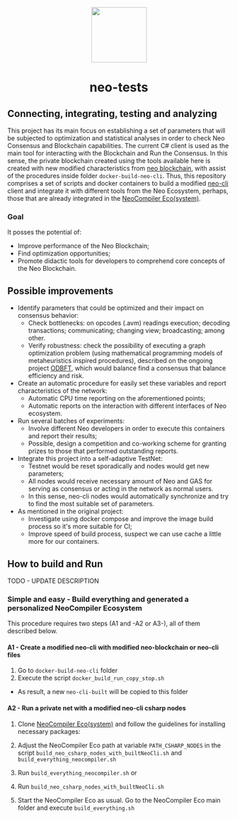 <p align="center">
    <img
      src="http://res.cloudinary.com/dnh3we6el/image/upload/v1519941321/NeoResearch-Logo.png"
      width="125px;">
</p>

<h1 align="center">neo-tests</h1>

## Connecting, integrating, testing and analyzing

This project has its main focus on establishing a set of parameters that will be subjected to optimization and statistical analyses in order to check Neo Consensus and Blockchain capabilities.
The current C# client is used as the main tool for interacting with the Blockchain and Run the Consensus.
In this sense, the private blockchain created using the tools available here is created with new modified characteristics from [neo blockchain](https://github.com/neo-project/neo/), with assist of the procedures inside folder `docker-build-neo-cli`.
Thus, this repository comprises a set of scripts and docker containers to build a modified [neo-cli](https://github.com/neo-project/neo-cli) client and integrate it
with different tools from the Neo Ecosystem, perhaps, those that are already integrated in the [NeoCompiler Eco(system)](https://github.com/NeoResearch/neocompiler-eco).

### Goal

It posses the potential of:
  * Improve performance of the Neo Blockchain;
  * Find optimization opportunities;
  * Promote didactic tools for developers to comprehend core concepts of the Neo Blockchain.

## Possible improvements

* Identify parameters that could be optimized and their impact on consensus behavior:
  - Check bottlenecks: on opcodes (.avm) readings execution; decoding transactions; communicating; changing view; broadcasting; among other.
  - Verify robustness: check the possibility of executing a graph optimization problem (using mathematical programming models of metaheuristics inspired procedures), described on the ongoing project [ODBFT](https://github.com/NeoResearch/ODBFT), which would balance find a consensus that balance efficiency and risk.  
* Create an automatic procedure for easily set these variables and report characteristics of the network:
  - Automatic CPU time reporting on the aforementioned points;
  - Automatic reports on the interaction with different interfaces of Neo ecosystem.
* Run several batches of experiments:
  - Involve different Neo developers in order to execute this containers and report their results;
  - Possible, design a competition and co-working scheme for granting prizes to those that performed outstanding reports.
* Integrate this project into a self-adaptive TestNet:
  - Testnet would be reset sporadically and nodes would get new parameters;
  - All nodes would receive necessary amount of Neo and GAS for serving as consensus or acting in the network as normal users.
  - In this sense, neo-cli nodes would automatically synchronize and try to find the most suitable set of parameters.  
* As mentioned in the original project:
  - Investigate using docker compose and improve the image build process so it's more suitable for CI;
  - Improve speed of build process, suspect we can use cache a little more for our containers.

## How to build and Run

TODO - UPDATE DESCRIPTION

### Simple and easy - Build everything and generated a personalized NeoCompiler Ecosystem

This procedure requires two steps (A1 and -A2 or A3-), all of them described below.

#### A1 - Create a modified neo-cli with modified neo-blockchain or neo-cli files

1. Go to `docker-build-neo-cli` folder
1. Execute the script `docker_build_run_copy_stop.sh`
  - As result, a new `neo-cli-built` will be copied to this folder

#### A2 - Run a private net with a modified neo-cli csharp nodes

1. Clone [NeoCompiler Eco(system)](https://github.com/NeoResearch/neocompiler-eco) and follow the guidelines for installing necessary packages:

1. Adjust the NeoCompiler Eco path at variable `PATH_CSHARP_NODES` in the script `build_neo_csharp_nodes_with_builtNeoCli.sh` and `build_everything_neocompiler.sh`

1. Run `build_everything_neocompiler.sh` or
1. Run `build_neo_csharp_nodes_with_builtNeoCli.sh`
  1. Start the NeoCompiler Eco as usual. Go to the NeoCompiler Eco main folder and execute `build_everything.sh`
